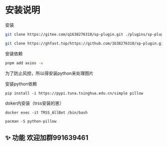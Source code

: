 # 安装说明

安装

```bash
git clone https://gitee.com/q1638276310/sp-plugin.git ./plugins/sp-plugin/
```

```bash
git clone https://ghfast.top/https://github.com/1638276310/sp-plugin.git ./plugins/sp-plugin/
```

安装依赖

```bash
pnpm add axios -w
```

为了防止风控，所以得安装python来处理图片

安装python依赖

```text
pip install -i https://pypi.tuna.tsinghua.edu.cn/simple pillow
```

doker内安装（trss安装的崽）

```text
docker exec -it TRSS_AllBot /bin/bash
```

```text
pacman -S python-pillow
```

## ✨ 功能    欢迎加群991639461
